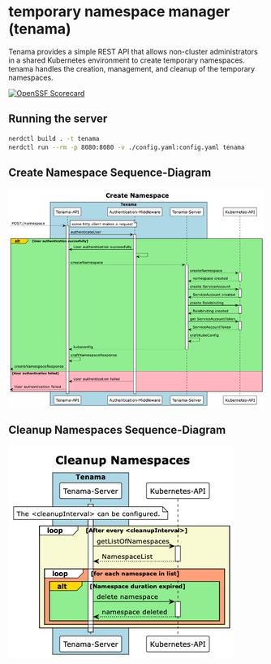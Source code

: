 # temporary namespace manager (tenama)

Tenama provides a simple REST API that allows non-cluster administrators in a shared Kubernetes environment to create temporary namespaces. tenama handles the creation, management, and cleanup of the temporary namespaces.

[![OpenSSF Scorecard](https://api.securityscorecards.dev/projects/github.com/Payback159/tenama/badge)](https://api.securityscorecards.dev/projects/github.com/Payback159/tenama)

## Running the server

```bash
nerdctl build . -t tenama
nerdctl run --rm -p 8080:8080 -v ./config.yaml:config.yaml tenama
```

## Create Namespace Sequence-Diagram

[<img src="./.docs/diagramms/createNamespaceSeq.png">]()

## Cleanup Namespaces Sequence-Diagram

[<img src="./.docs/diagramms/cleanupNamespaces.png">]()
